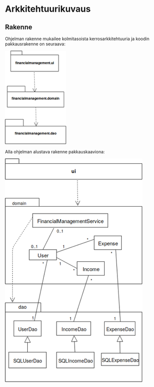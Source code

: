# Arkkitehtuurikuvaus

## Rakenne

Ohjelman rakenne mukailee kolmitasoista kerrosarkkitehtuuria ja koodin pakkausrakenne on seuraava:

<img src ="https://github.com/outisa/ot-harjoitustyo/blob/master/dokumentointi/%20Kuvat/pakkauskaavio1.png" width=200>

Alla ohjelman alustava rakenne pakkauskaaviona:

<img src="https://github.com/outisa/ot-harjoitustyo/blob/master/dokumentointi/%20Kuvat/Pakkauskaavio2.png" width=450>
